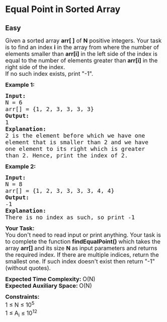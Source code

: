 # Equal Point in Sorted Array
## Easy
<div class="problems_problem_content__Xm_eO"><p><span style="font-size:18px">Given a sorted array <strong>arr[ ]</strong> of <strong>N</strong> positive integers. Your task is to find an index <strong>i</strong> in the array from where the number of elements smaller than <strong>arr[i]</strong> in the left side of the index&nbsp;is equal to the number of elements&nbsp;greater than<strong> arr[i]</strong> in the right side of the index.<br>
If no such index exists, print "-1".</span></p>

<p><span style="font-size:18px"><strong>Example 1:</strong></span></p>

<pre><span style="font-size:18px"><strong>Input:</strong>
N = 6
arr[] = {1, 2, 3, 3, 3, 3}
<strong>Output:</strong>
1
<strong>Explanation:
</strong>2 is the element before which we have one
element that is smaller than 2 and we have
one element to its right which is greater
than 2. Hence, print the index of 2.</span>
</pre>

<p><span style="font-size:18px"><strong>Example 2:</strong></span></p>

<pre><span style="font-size:18px"><strong>Input:</strong>
N = 8
arr[] = {1, 2, 3, 3, 3, 3, 4, 4}
<strong>Output:</strong>
-1
<strong>Explanation:</strong>
There is no index as such, so print -1</span></pre>

<p><span style="font-size:18px"><strong>Your Task:&nbsp;&nbsp;</strong><br>
You don't need to read input or print anything. Your task is to complete the function&nbsp;<strong>findEqualPoint()</strong>&nbsp;which takes the array <strong>arr[]</strong> and its size <strong>N</strong><strong> </strong>as input parameters&nbsp;and returns the required index. If there are multiple indices, return&nbsp;the smallest one. If such index doesn't exist&nbsp;then return "-1" (without quotes).</span></p>

<p><span style="font-size:18px"><strong>Expected Time Complexity: </strong>O(N)<br>
<strong>Expected Auxiliary Space: </strong>O(N)</span></p>

<p><span style="font-size:18px"><strong>Constraints:</strong><br>
1 ≤ N ≤ 10<sup>5</sup><br>
1 ≤ A<sub>i</sub> ≤ 10<sup>12</sup></span></p>
</div>